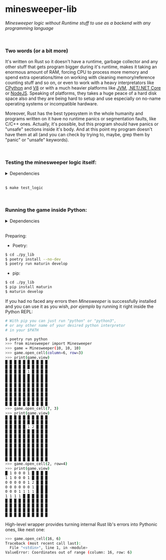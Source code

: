 # minesweeper-lib

_Minesweeper logic without Runtime stuff to use as a backend with any programming language_

<br>

### Two words (or a bit more)

It's written on Rust so it doesn't have a runtime, garbage collector and any other stuff that gets program bigger during it's runtime, makes it taking an enormous amount of RAM, forcing CPU to process more memory and spend extra operations/time on working with cleaning memory/reference counting stuff and so on, or even to work with a heavy interpretators like [CPython](https://github.com/python/cpython) and [V8](https://v8.dev/) or with a much heavier platforms like [JVM](https://ru.wikipedia.org/wiki/Java_Virtual_Machine), [.NET/.NET Core](https://dotnet.microsoft.com/en-us/) or [NodeJS](https://nodejs.dev/). Speaking of platforms, they takes a huge peace of a hard disk space also and they are being hard to setup and use especially on no-name operating systems or incompatible hardware.

Moreover, Rust has the best typesystem in the whole humanity and programs written on it have no runtime panics or segmentation faults, like C/C++ ones. Actually, it's possible, but this program should have panics or "unsafe" sections inside it's body. And at this point my program doesn't have them at all (and you can check by trying to, maybe, grep them by "panic" or "unsafe" keywords).

<br/>

### Testing the minesweeper logic itself:

<details>
  <summary>Dependencies</summary>

- [Cargo](https://doc.rust-lang.org/cargo/)
</details>

<br/>

```sh
$ make test_logic
```

<br/>

### Running the game inside Python:

<details>
  <summary>Dependencies</summary>

- [CPython3](https://www.python.org/)
- [Poetry](https://python-poetry.org/) or [pip](https://pypi.org/project/pip/)
- [Cargo](https://doc.rust-lang.org/cargo/)
</details>

<br/>

Preparing:

- Poetry:

```sh
$ cd ./py_lib
$ poetry install --no-dev
$ poetry run maturin develop
```

- pip:

```sh
$ cd ./py_lib
$ pip install maturin
$ maturin develop
```

If you had no faced any errors then _Minesweeper_ is successfully installed and you can use it as you wish, _por ejemplo_ by running it right inside the Python REPL:

```sh
# With pip you can just run "python" or "python3",
# or any other name of your desired python interpretor
# in your $PATH

$ poetry run python
>>> from minesweeper import Minesweeper
>>> game = Minesweeper(10, 10, 10)
>>> game.open_cell(column=6, row=3)
>>> print(game.view)
█ █ █ █ █ █ █ █ █ █
█ █ █ █ █ █ █ █ █ █
█ █ █ █ █ 1 █ █ █ █
█ █ █ █ █ █ █ █ █ █
█ █ █ █ █ █ █ █ █ █
█ █ █ █ █ █ █ █ █ █
█ █ █ █ █ █ █ █ █ █
█ █ █ █ █ █ █ █ █ █
█ █ █ █ █ █ █ █ █ █
█ █ █ █ █ █ █ █ █ █
>>> game.open_cell(7, 3)
>>> print(game.view)
█ █ █ █ █ █ █ █ █ █
█ █ █ █ █ █ █ █ █ █
█ █ █ █ █ 1 2 █ █ █
█ █ █ █ █ █ █ █ █ █
█ █ █ █ █ █ █ █ █ █
█ █ █ █ █ █ █ █ █ █
█ █ █ █ █ █ █ █ █ █
█ █ █ █ █ █ █ █ █ █
█ █ █ █ █ █ █ █ █ █
█ █ █ █ █ █ █ █ █ █
>>> game.open_cell(2, row=4)
>>> print(game.view)
█ 1 0 0 0 1 █ █ █ █
1 1 0 0 0 1 █ █ █ █
0 0 0 0 0 1 2 █ █ █
0 0 0 0 0 0 1 █ █ █
0 0 0 1 1 1 1 █ █ █
1 1 1 1 █ █ █ █ █ █
█ █ █ █ █ █ █ █ █ █
█ █ █ █ █ █ █ █ █ █
█ █ █ █ █ █ █ █ █ █
█ █ █ █ █ █ █ █ █ █
```

High-level wrapper provides turning internal Rust lib's errors into Pythonic ones, like next one:

```sh
>>> game.open_cell(16, 6)
Traceback (most recent call last):
  File "<stdin>", line 1, in <module>
ValueError: Coordinates out of range (column: 16, row: 6)
```
